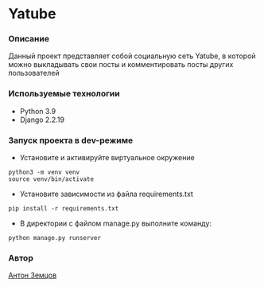 # Yatube
### Описание
Данный проект представляет собой социальную сеть Yatube, в которой можно выкладывать свои посты и комментировать посты других пользователей
### Используемые технологии
* Python 3.9
* Django 2.2.19
### Запуск проекта в dev-режиме
- Установите и активируйте виртуальное окружение
```
python3 -m venv venv
source venv/bin/activate
```
- Установите зависимости из файла requirements.txt
```
pip install -r requirements.txt
``` 
- В директории с файлом manage.py выполните команду:
```
python manage.py runserver
```
### Автор
[Антон Земцов](https://github.com/antonata-c)
